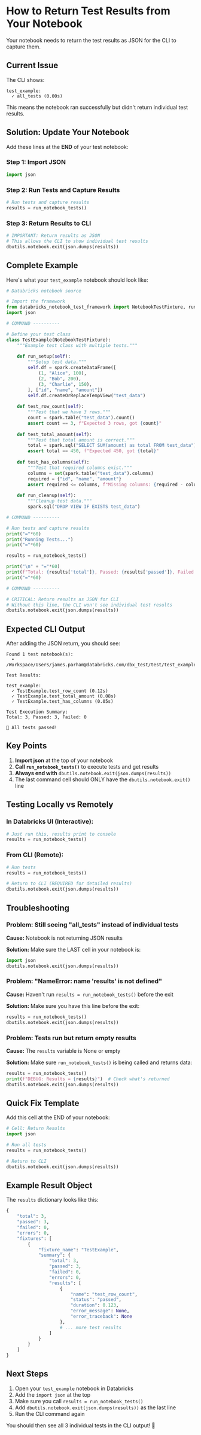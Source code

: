 # How to Return Test Results from Your Notebook

Your notebook needs to return the test results as JSON for the CLI to capture them.

## Current Issue

The CLI shows:
```
test_example:
  ✓ all_tests (0.00s)
```

This means the notebook ran successfully but didn't return individual test results.

## Solution: Update Your Notebook

Add these lines at the **END** of your test notebook:

### Step 1: Import JSON

```python
import json
```

### Step 2: Run Tests and Capture Results

```python
# Run tests and capture results
results = run_notebook_tests()
```

### Step 3: Return Results to CLI

```python
# IMPORTANT: Return results as JSON
# This allows the CLI to show individual test results
dbutils.notebook.exit(json.dumps(results))
```

## Complete Example

Here's what your `test_example` notebook should look like:

```python
# Databricks notebook source

# Import the framework
from databricks_notebook_test_framework import NotebookTestFixture, run_notebook_tests
import json

# COMMAND ----------

# Define your test class
class TestExample(NotebookTestFixture):
    """Example test class with multiple tests."""
    
    def run_setup(self):
        """Setup test data."""
        self.df = spark.createDataFrame([
            (1, "Alice", 100),
            (2, "Bob", 200),
            (3, "Charlie", 150),
        ], ["id", "name", "amount"])
        self.df.createOrReplaceTempView("test_data")
    
    def test_row_count(self):
        """Test that we have 3 rows."""
        count = spark.table("test_data").count()
        assert count == 3, f"Expected 3 rows, got {count}"
    
    def test_total_amount(self):
        """Test that total amount is correct."""
        total = spark.sql("SELECT SUM(amount) as total FROM test_data").collect()[0]["total"]
        assert total == 450, f"Expected 450, got {total}"
    
    def test_has_columns(self):
        """Test that required columns exist."""
        columns = set(spark.table("test_data").columns)
        required = {"id", "name", "amount"}
        assert required <= columns, f"Missing columns: {required - columns}"
    
    def run_cleanup(self):
        """Cleanup test data."""
        spark.sql("DROP VIEW IF EXISTS test_data")

# COMMAND ----------

# Run tests and capture results
print("="*60)
print("Running Tests...")
print("="*60)

results = run_notebook_tests()

print("\n" + "="*60)
print(f"Total: {results['total']}, Passed: {results['passed']}, Failed: {results['failed']}")
print("="*60)

# COMMAND ----------

# CRITICAL: Return results as JSON for CLI
# Without this line, the CLI won't see individual test results
dbutils.notebook.exit(json.dumps(results))
```

## Expected CLI Output

After adding the JSON return, you should see:

```
Found 1 test notebook(s):
  • /Workspace/Users/james.parham@databricks.com/dbx_test/test/test_example

Test Results:

test_example:
  ✓ TestExample.test_row_count (0.12s)
  ✓ TestExample.test_total_amount (0.08s)
  ✓ TestExample.test_has_columns (0.05s)

Test Execution Summary:
Total: 3, Passed: 3, Failed: 0

🎉 All tests passed!
```

## Key Points

1. **Import json** at the top of your notebook
2. **Call `run_notebook_tests()`** to execute tests and get results
3. **Always end with** `dbutils.notebook.exit(json.dumps(results))`
4. The last command cell should ONLY have the `dbutils.notebook.exit()` line

## Testing Locally vs Remotely

### In Databricks UI (Interactive):
```python
# Just run this, results print to console
results = run_notebook_tests()
```

### From CLI (Remote):
```python
# Run tests
results = run_notebook_tests()

# Return to CLI (REQUIRED for detailed results)
dbutils.notebook.exit(json.dumps(results))
```

## Troubleshooting

### Problem: Still seeing "all_tests" instead of individual tests

**Cause:** Notebook is not returning JSON results

**Solution:** Make sure the LAST cell in your notebook is:
```python
import json
dbutils.notebook.exit(json.dumps(results))
```

### Problem: "NameError: name 'results' is not defined"

**Cause:** Haven't run `results = run_notebook_tests()` before the exit

**Solution:** Make sure you have this line before the exit:
```python
results = run_notebook_tests()
dbutils.notebook.exit(json.dumps(results))
```

### Problem: Tests run but return empty results

**Cause:** The `results` variable is None or empty

**Solution:** Make sure `run_notebook_tests()` is being called and returns data:
```python
results = run_notebook_tests()
print(f"DEBUG: Results = {results}")  # Check what's returned
dbutils.notebook.exit(json.dumps(results))
```

## Quick Fix Template

Add this cell at the END of your notebook:

```python
# Cell: Return Results
import json

# Run all tests
results = run_notebook_tests()

# Return to CLI
dbutils.notebook.exit(json.dumps(results))
```

## Example Result Object

The `results` dictionary looks like this:

```python
{
    "total": 3,
    "passed": 3,
    "failed": 0,
    "errors": 0,
    "fixtures": [
        {
            "fixture_name": "TestExample",
            "summary": {
                "total": 3,
                "passed": 3,
                "failed": 0,
                "errors": 0,
                "results": [
                    {
                        "name": "test_row_count",
                        "status": "passed",
                        "duration": 0.123,
                        "error_message": None,
                        "error_traceback": None
                    },
                    # ... more test results
                ]
            }
        }
    ]
}
```

## Next Steps

1. Open your `test_example` notebook in Databricks
2. Add the `import json` at the top
3. Make sure you call `results = run_notebook_tests()`
4. Add `dbutils.notebook.exit(json.dumps(results))` as the last line
5. Run the CLI command again

You should then see all 3 individual tests in the CLI output! 🎉

